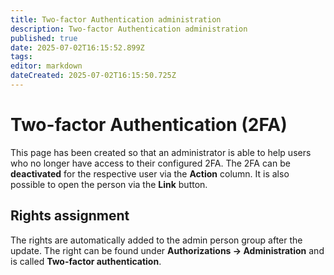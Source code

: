 ```yaml
---
title: Two-factor Authentication administration
description: Two-factor Authentication administration
published: true
date: 2025-07-02T16:15:52.899Z
tags: 
editor: markdown
dateCreated: 2025-07-02T16:15:50.725Z
---
```


# Two-factor Authentication (2FA)

This page has been created so that an administrator is able to help users who no longer have access to their configured 2FA.
The 2FA can be **deactivated** for the respective user via the **Action** column. It is also possible to open the person via the **Link** button.

## Rights assignment

The rights are automatically added to the admin person group after the update. The right can be found under **Authorizations -> Administration** and is called **Two-factor authentication**.
